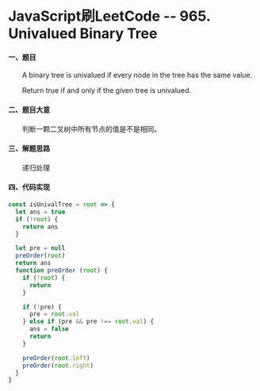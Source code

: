 # JavaScript刷LeetCode -- 965. Univalued Binary Tree

#### 一、题目

&emsp;&emsp;A binary tree is univalued if every node in the tree has the same value.

&emsp;&emsp;Return true if and only if the given tree is univalued.

#### 二、题目大意

  &emsp;&emsp;判断一颗二叉树中所有节点的值是不是相同。

#### 三、解题思路

  &emsp;&emsp;递归处理

#### 四、代码实现

```JavaScript
const isUnivalTree = root => {
  let ans = true
  if (!root) {
    return ans
  }

  let pre = null
  preOrder(root)
  return ans
  function preOrder (root) {
    if (!root) {
      return
    }

    if (!pre) {
      pre = root.val
    } else if (pre && pre !== root.val) {
      ans = false
      return
    }

    preOrder(root.left)
    preOrder(root.right)
  }
}
```